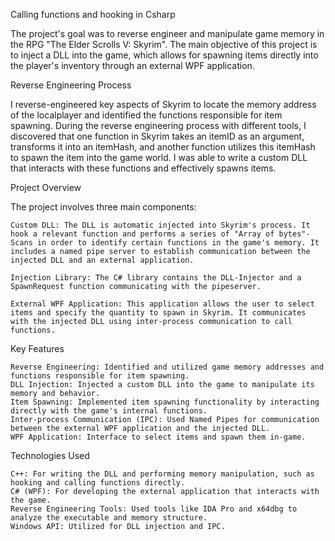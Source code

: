 Calling functions and hooking in Csharp 

The project's goal was to reverse engineer and manipulate game memory in the RPG "The Elder Scrolls V: Skyrim". The main objective of this project is to inject a DLL into the game, which allows for spawning items directly into the player's inventory through an external WPF application.

Reverse Engineering Process

I reverse-engineered key aspects of Skyrim to locate the memory address of the localplayer and identified the functions responsible for item spawning. During the reverse engineering process with different tools, I discovered that one function in Skyrim takes an itemID as an argument, transforms it into an itemHash, and another function utilizes this itemHash to spawn the item into the game world. 
I was able to write a custom DLL that interacts with these functions and effectively spawns items.

Project Overview

The project involves three main components:

    Custom DLL: The DLL is automatic injected into Skyrim's process. It hook a relevant function and performs a series of "Array of bytes"-Scans in order to identify certain functions in the game's memory. It includes a named pipe server to establish communication between the injected DLL and an external application.

	Injection Library: The C# library contains the DLL-Injector and a SpawnRequest function communicating with the pipeserver.

    External WPF Application: This application allows the user to select items and specify the quantity to spawn in Skyrim. It communicates with the injected DLL using inter-process communication to call functions.

Key Features

    Reverse Engineering: Identified and utilized game memory addresses and functions responsible for item spawning.
    DLL Injection: Injected a custom DLL into the game to manipulate its memory and behavior.
    Item Spawning: Implemented item spawning functionality by interacting directly with the game's internal functions.
    Inter-process Communication (IPC): Used Named Pipes for communication between the external WPF application and the injected DLL.
    WPF Application: Interface to select items and spawn them in-game.

Technologies Used

    C++: For writing the DLL and performing memory manipulation, such as hooking and calling functions directly.
    C# (WPF): For developing the external application that interacts with the game.
    Reverse Engineering Tools: Used tools like IDA Pro and x64dbg to analyze the executable and memory structure.
    Windows API: Utilized for DLL injection and IPC.